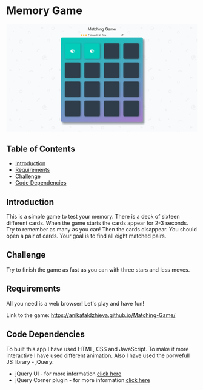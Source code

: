 # Memory Game

![picture](img/Untitled.png)

## Table of Contents

* [Introduction](#introduction)
* [Requirements](#requirements)
* [Challenge](#challenge)
* [Code Dependencies](#codedependencies)

## Introduction

This is a simple game to test your memory. There is a deck of sixteen different cards. When the game starts the cards appear for 2-3 seconds. Try to remember as many as you can! Then the cards disappear. You should open a pair of cards. Your goal is to find all eight matched pairs. 


## Challenge

Try to finish the game as fast as you can with three stars and less moves.

## Requirements

All you need is a web browser!
Let's play and have fun!

Link to the game: https://anikafaldzhieva.github.io/Matching-Game/

## Code Dependencies

To built this app I have used HTML, CSS and JavaScript. To make it more interactive I have used different animation. Also I have used the porwefull JS library -  jQuery:

* jQuery UI - for more information [click here](https://jqueryui.com/)
* jQuery Corner plugin - for more information [click here](http://jquery.malsup.com/corner/)
